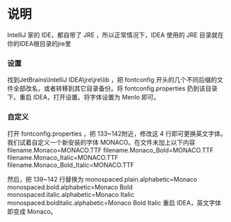 # 说明

IntelliJ 家的 IDE，都自带了 JRE ，所以正常情况下，IDEA 使用的 JRE 目录就在你的IDEA根目录的jre里

### 设置
找到JetBrains\IntelliJ IDEA\jre\jre\lib ，把 fontconfig 开头的几个不同后缀的文件全部改名，或者转移到其它目录备份。将 fontconfig.properties 扔到该目录下。重启 IDEA，打开设置。将字体设置为 Menlo 即可。

### 自定义
打开 fontconfig.properties ，把 133~142附近，修改这 4 行即可更换英文字体。
我们试着自定义一个新安装的字体 MONACO。在文件未加上以下内容
filename.Monaco=MONACO.TTF
filename.Monaco_Bold=MONACO.TTF
filename.Monaco_Italic=MONACO.TTF
filename.Monaco_Bold_Italic=MONACO.TTF

然后，把 139~142 行替换为
monospaced.plain.alphabetic=Monaco
monospaced.bold.alphabetic=Monaco Bold
monospaced.italic.alphabetic=Monaco Italic
monospaced.bolditalic.alphabetic=Monaco Bold Italic
重启 IDEA，英文字体即变成 Monaco。